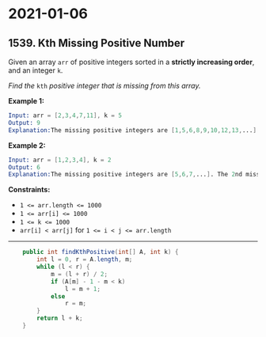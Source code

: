 # 2021-01-06

## 1539. Kth Missing Positive Number

Given an array `arr` of positive integers sorted in a **strictly increasing order**, and an integer `k`.

*Find the* `kth` *positive integer that is missing from this array.*

**Example 1:**

```s
Input: arr = [2,3,4,7,11], k = 5
Output: 9
Explanation:The missing positive integers are [1,5,6,8,9,10,12,13,...]. The 5th missing positive integer is 9.
```

**Example 2:**

```s
Input: arr = [1,2,3,4], k = 2
Output: 6
Explanation:The missing positive integers are [5,6,7,...]. The 2nd missing positive integer is 6.
```

**Constraints:**

- `1 <= arr.length <= 1000`
- `1 <= arr[i] <= 1000`
- `1 <= k <= 1000`
- `arr[i] < arr[j]` for `1 <= i < j <= arr.length`

---

```java
    public int findKthPositive(int[] A, int k) {
        int l = 0, r = A.length, m;
        while (l < r) {
            m = (l + r) / 2;
            if (A[m] - 1 - m < k)
                l = m + 1;
            else
                r = m;
        }
        return l + k;
    }
```
